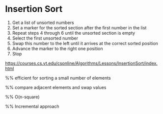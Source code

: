 # Insertion Sort

1. Get a list of unsorted numbers
2. Set a marker for the sorted section after the first number in the list
3. Repeat steps 4 through 6 until the unsorted section is empty
4. Select the first unsorted number
5. Swap this number to the left until it arrives at the correct sorted position
6. Advance the marker to the right one position
7. Stop

https://courses.cs.vt.edu/csonline/Algorithms/Lessons/InsertionSort/index.html

%% efficient for sorting a small number of elements

%% compare adjacent elements and swap values

%% O(n-square)

%% Incremental approach


